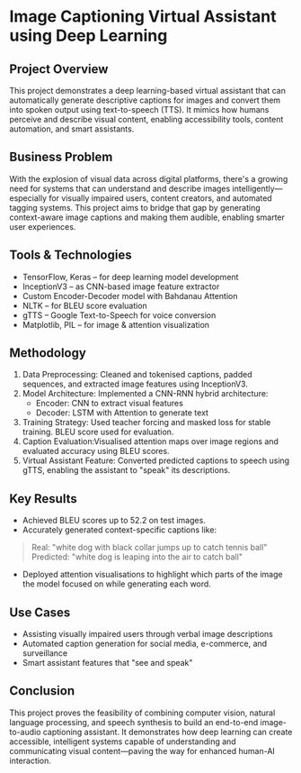 # Image Captioning Virtual Assistant using Deep Learning

## Project Overview
This project demonstrates a deep learning-based virtual assistant that can automatically generate descriptive captions for images and convert them into spoken output using text-to-speech (TTS). It mimics how humans perceive and describe visual content, enabling accessibility tools, content automation, and smart assistants.

## Business Problem
With the explosion of visual data across digital platforms, there's a growing need for systems that can understand and describe images intelligently—especially for visually impaired users, content creators, and automated tagging systems. This project aims to bridge that gap by generating context-aware image captions and making them audible, enabling smarter user experiences.

## Tools & Technologies
* TensorFlow, Keras – for deep learning model development
* InceptionV3 – as CNN-based image feature extractor
* Custom Encoder-Decoder model with Bahdanau Attention
* NLTK – for BLEU score evaluation
* gTTS – Google Text-to-Speech for voice conversion
* Matplotlib, PIL – for image & attention visualization

## Methodology

1. Data Preprocessing: Cleaned and tokenised captions, padded sequences, and extracted image features using InceptionV3.
2. Model Architecture: Implemented a CNN-RNN hybrid architecture:
   * Encoder: CNN to extract visual features
   * Decoder: LSTM with Attention to generate text
3. Training Strategy: Used teacher forcing and masked loss for stable training. BLEU score used for evaluation.
4. Caption Evaluation:Visualised attention maps over image regions and evaluated accuracy using BLEU scores.
5. Virtual Assistant Feature: Converted predicted captions to speech using gTTS, enabling the assistant to "speak" its descriptions.

## Key Results
* Achieved BLEU scores up to 52.2 on test images.
* Accurately generated context-specific captions like:
> Real: "white dog with black collar jumps up to catch tennis ball"\
> Predicted: "white dog is leaping into the air to catch ball"
* Deployed attention visualisations to highlight which parts of the image the model focused on while generating each word.

## Use Cases
* Assisting visually impaired users through verbal image descriptions
* Automated caption generation for social media, e-commerce, and surveillance
* Smart assistant features that "see and speak"

## Conclusion
This project proves the feasibility of combining computer vision, natural language processing, and speech synthesis to build an end-to-end image-to-audio captioning assistant. It demonstrates how deep learning can create accessible, intelligent systems capable of understanding and communicating visual content—paving the way for enhanced human-AI interaction.

